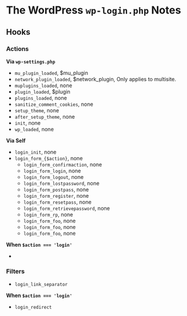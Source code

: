 # The WordPress `wp-login.php` Notes


## Hooks

### Actions

**Via `wp-settings.php`**

- `mu_plugin_loaded`, $mu_plugin
- `network_plugin_loaded`, $network_plugin, Only applies to multisite.
- `muplugins_loaded`, none
- `plugin_loaded`, $plugin
- `plugins_loaded`, none
- `sanitize_comment_cookies`, none
- `setup_theme`, none
- `after_setup_theme`, none
- `init`, none
- `wp_loaded`, none

**Via Self**

- `login_init`, none
- `login_form_{$action}`, none
  + `login_form_confirmaction`, none
  + `login_form_login`, none
  + `login_form_logout`, none
  + `login_form_lostpassword`, none
  + `login_form_postpass`, none
  + `login_form_register`, none
  + `login_form_resetpass`, none
  + `login_form_retrievepassword`, none
  + `login_form_rp`, none
  + `login_form_foo`, none
  + `login_form_foo`, none
  + `login_form_foo`, none

**When `$action === 'login'`**

- 


### Filters

- `login_link_separator`

**When `$action === 'login'`**

- `login_redirect`
